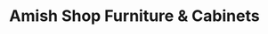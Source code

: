 ---
title: "Amish Shop Furniture & Cabinets"
url: /evansville/amish-shop-furniture-und-cabinets/
shop: Möbel
---